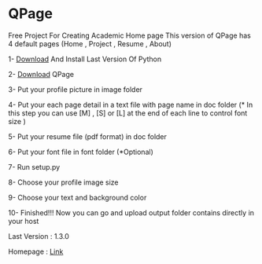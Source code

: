 # QPage
Free Project For Creating  Academic Home page
This version of QPage has 4 default pages (Home , Project , Resume , About)

1- [Download](https://www.python.org/downloads/) And Install Last Version Of Python

2- [Download](https://github.com/sepandhaghighi/qpage/archive/v1.1.zip) QPage

3- Put your profile picture in image folder

4- Put your each page detail in a text file with page name in doc folder (* In this step you can use [M] , [S] or [L] at the end of each line to control font size )

5- Put your resume file (pdf format) in doc folder

6- Put your font file in font folder (*Optional)

7- Run setup.py

8- Choose your profile image size

9- Choose your text and background color 

10- Finished!!! Now you can go and upload output folder contains directly in your host

Last Version : 1.3.0        

Homepage : [Link](http://sepandhaghighi.github.io/qpage/page.html)

